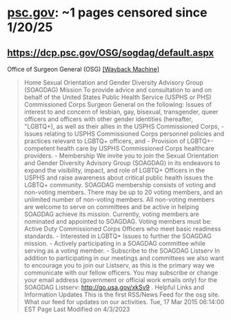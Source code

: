 



# [psc.gov](psc.gov): ~1 pages censored since 1/20/25

## https://dcp.psc.gov/OSG/sogdag/default.aspx


Office of Surgeon General (OSG) [[Wayback Machine]](https://web.archive.org/web/20240000000000*/https://dcp.psc.gov/OSG/sogdag/default.aspx)

> Home Sexual Orientation and Gender Diversity Advisory Group (SOAGDAG) Mission To provide advice and consultation to and on behalf of the United States Public Health Service (USPHS or PHS) Commissioned Corps Surgeon General on the following: Issues of interest to and concern of lesbian, gay, bisexual, transgender, queer officers and officers with other gender identities (hereafter, "LGBTQ+), as well as their allies in the USPHS Commissioned Corps, - Issues relating to USPHS Commissioned Corps personnel policies and practices relevant to LGBTQ+ officers, and - Provision of LGBTQ+-competent health care by USPHS Commissioned Corps healthcare providers. - Membership We invite you to join the Sexual Orientation and Gender Diversity Advisory Group (SOAGDAG) in its endeavors to expand the visibility, impact, and role of LGBTQ+ Officers in the USPHS and raise awareness about critical public health issues the LGBTQ+ community. SOAGDAG membership consists of voting and non-voting members. There may be up to 20 voting members, and an unlimited number of non-voting members. All non-voting members are welcome to serve on committees and be active in helping SOAGDAG achieve its mission. Currently, voting members are nominated and appointed to SOAGDAG. Voting members must be: Active Duty Commissioned Corps Officers who meet basic readiness standards. - Interested in LGBTQ+ Issues to further the SOAGDAG mission. - Actively participating in a SOAGDAG committee while serving as a voting member. - Subscribe to the SOAGDAG Listserv In addition to participating in our meetings and committees we also want to encourage you to join our Listserv, as this is the primary way we communicate with our fellow officers. You may subscribe or change your email address (government or official work emails only) for the SOAGDAG Listserv: http://go.usa.gov/xkSv9 . Helpful Links and Information Updates This is the first RSS/News Feed for the osg site. What our feed for updates on our activities. Tue, 17 Mar 2015 06:14:00 EST Page Last Modified on 4/3/2023
